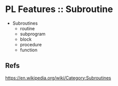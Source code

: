 # PL Features :: Subroutine



- Subroutines
  - routine
  - subprogram
  - block
  - procedure
  - function


## Refs

https://en.wikipedia.org/wiki/Category:Subroutines
